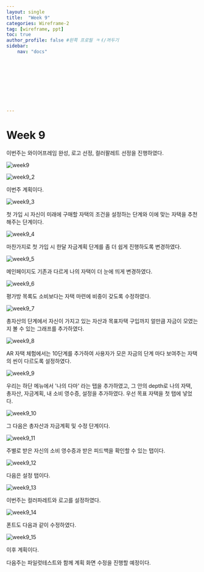 ```yaml
---
layout: single
title:  "Week 9"
categories: Wireframe-2
tag: [wireframe, ppt]
toc: true
author_profile: false #왼쪽 프로필 ㅋㅕ/꺼두기
sidebar:
    nav: "docs"










---
```


# Week 9

이번주는 와이어프레임 완성, 로고 선정, 컬러팔레트 선정을 진행하였다.

![week9](/assets/images/week9.png)

![week9_2](/assets/images/week9_2.png)

이번주 계획이다.

![week9_3](/assets/images/week9_3.png)

첫 가입 시 자신이 미래에 구매할 자택의 조건을 설정하는 단계와 이에 맞는 자택을 추천해주는 단계이다.

![week9_4](/assets/images/week9_4.png)

마찬가지로 첫 가입 시 한달 자금계획 단계를 좀 더 쉽게 진행하도록 변경하였다.

![week9_5](/assets/images/week9_5.png)

메인페이지도 기존과 다르게 나의 자택이 더 눈에 띄게 변경하였다.

![week9_6](/assets/images/week9_6.png)

평가방 목록도 소비보다는 자택 마련에 비중이 갖도록 수정하였다.

![week9_7](/assets/images/week9_7.png)

총자산의 단계에서 자신이 가지고 있는 자산과 목표자택 구입까지 얼만큼 자금이 모였는지 볼 수 있는 그래프를 추가하였다.

![week9_8](/assets/images/week9_8.png)

AR 자택 체험에서는 10단계를 추가하여 사용자가 모은 자금의 단계 마다 보여주는 자택의 씬이 다르도록 설정하였다.

![week9_9](/assets/images/week9_9.png)

우리는 하단 메뉴에서 '나의 다마' 라는 탭을 추가하였고, 그 안의 depth로 나의 자택, 총자산, 자금계획, 내 소비 영수증, 설정을 추가하였다. 우선 목표 자택을 첫 탭에 넣었다.

![week9_10](/assets/images/week9_10.png)

그 다음은 총자산과 자금계획 및 수정 단계이다.

![week9_11](/assets/images/week9_11.png)

주별로 받은 자신의 소비 영수증과 받은 피드백을 확인할 수 있는 탭이다.

![week9_12](/assets/images/week9_12.png)

다음은 설정 탭이다.

![week9_13](/assets/images/week9_13.png)

이번주는 컬러파레트와 로고를 설정하였다. 

![week9_14](/assets/images/week9_14.png)

폰트도 다음과 같이 수정하였다.

![week9_15](/assets/images/week9_15.png)

이후 계획이다. 

다음주는 파일럿테스트와 함께 계획 화면 수정을 진행할 예정이다. 